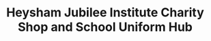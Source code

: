 ---
title: "Heysham Jubilee Institute Charity Shop and School Uniform Hub"
url: /heysham/heysham-jubilee-institute-charity-shop-and-school-uniform-hub/
shop: charity
---